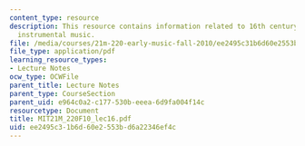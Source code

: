 ```yaml
---
content_type: resource
description: This resource contains information related to 16th century vocal and
  instrumental music.
file: /media/courses/21m-220-early-music-fall-2010/ee2495c31b6d60e2553bd6a22346ef4c_MIT21M_220F10_lec16.pdf
file_type: application/pdf
learning_resource_types:
- Lecture Notes
ocw_type: OCWFile
parent_title: Lecture Notes
parent_type: CourseSection
parent_uid: e964c0a2-c177-530b-eeea-6d9fa004f14c
resourcetype: Document
title: MIT21M_220F10_lec16.pdf
uid: ee2495c3-1b6d-60e2-553b-d6a22346ef4c
---
```

